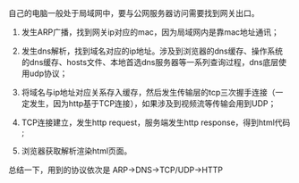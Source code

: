 
自己的电脑一般处于局域网中，要与公网服务器访问需要找到网关出口。 

1. 发生ARP广播，找到网关ip对应的mac，因为局域网内是靠mac地址通讯； 

2. 发生dns解析，找到域名对应的ip地址。涉及到浏览器的dns缓存、操作系统的dns缓存、hosts文件、本地首选dns服务器等一系列查询过程，dns底层使用udp协议； 

3. 将域名与ip地址对应关系存入缓存，然后发生传输层的tcp三次握手连接（一定发生，因为http基于TCP连接），如果涉及到视频流等传输会用到UDP； 

4. TCP连接建立，发生http request，服务端发生http response，得到html代码 ; 

5. 浏览器获取解析渲染html页面。 

总结一下，用到的协议依次是 ARP->DNS->TCP/UDP->HTTP
